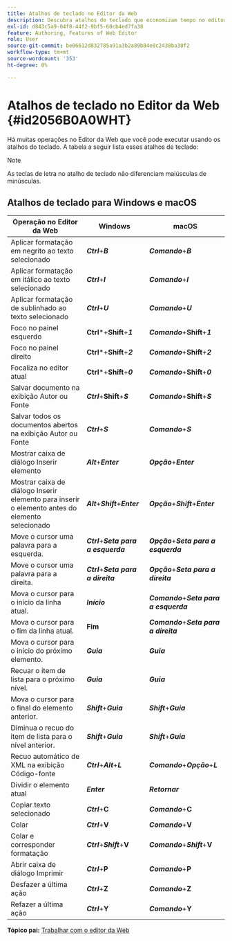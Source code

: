 ```yaml
---
title: Atalhos de teclado no Editor da Web
description: Descubra atalhos de teclado que economizam tempo no editor da Web do AEM Guides.
exl-id: d843c5a9-04f8-44f2-9bf5-60cb4ed7fa38
feature: Authoring, Features of Web Editor
role: User
source-git-commit: be06612d832785a91a3b2a89b84e0c2438ba30f2
workflow-type: tm+mt
source-wordcount: '353'
ht-degree: 0%

---
```


# Atalhos de teclado no Editor da Web {#id2056B0A0WHT}

Há muitas operações no Editor da Web que você pode executar usando os atalhos do teclado. A tabela a seguir lista esses atalhos de teclado:

>[!NOTE]
>
> As teclas de letra no atalho de teclado não diferenciam maiúsculas de minúsculas.

## Atalhos de teclado para Windows e macOS

| Operação no Editor da Web | Windows | macOS |
|-----------------------|-----------------|-----------------|
| Aplicar formatação em negrito ao texto selecionado | ***Ctrl***+***B*** | ***Comando***+***B*** |
| Aplicar formatação em itálico ao texto selecionado | ***Ctrl***+***I*** | ***Comando***+***I*** |
| Aplicar formatação de sublinhado ao texto selecionado | ***Ctrl***+***U*** | ***Comando***+***U*** |
| Foco no painel esquerdo | **Ctrl***+**Shift**+***1*** | ***Comando***+**Shift**+***1*** |
| Foco no painel direito | **Ctrl***+**Shift**+***2*** | ***Comando***+**Shift**+***2*** |
| Focaliza no editor atual | **Ctrl***+**Shift**+***0*** | ***Comando***+**Shift**+***0*** |
| Salvar documento na exibição Autor ou Fonte | ***Ctrl***+**Shift**+***S*** | ***Comando***+**Shift**+***S*** |
| Salvar todos os documentos abertos na exibição Autor ou Fonte | ***Ctrl***+***S*** | ***Comando***+***S*** |
| Mostrar caixa de diálogo Inserir elemento | ***Alt***+***Enter*** | ***Opção***+***Enter*** |
| Mostrar caixa de diálogo Inserir elemento para inserir o elemento antes do elemento selecionado | ***Alt***+***Shift***+***Enter*** | ***Opção***+***Shift***+***Enter*** |
| Move o cursor uma palavra para a esquerda. | ***Ctrl***+***Seta para a esquerda*** | ***Opção***+***Seta para a esquerda*** |
| Move o cursor uma palavra para a direita. | ***Ctrl***+***Seta para a direita*** | ***Opção***+***Seta para a direita*** |
| Mova o cursor para o início da linha atual. | ***Início*** | ***Comando***+***Seta para a esquerda*** |
| Mova o cursor para o fim da linha atual. | **Fim** | ***Comando***+***Seta para a direita*** |
| Mova o cursor para o início do próximo elemento. | ***Guia*** | ***Guia*** |
| Recuar o item de lista para o próximo nível. | ***Guia*** | ***Guia*** |
| Mova o cursor para o final do elemento anterior. | ***Shift***+***Guia*** | ***Shift***+***Guia*** |
| Diminua o recuo do item de lista para o nível anterior. | ***Shift***+***Guia*** | ***Shift***+***Guia*** |
| Recuo automático de XML na exibição Código-fonte | ***Ctrl***+***Alt***+***L*** | ***Comando***+***Opção***+***L*** |
| Dividir o elemento atual | ***Enter*** | ***Retornar*** |
| Copiar texto selecionado | ***Ctrl***+**C** | ***Comando***+**C** |
| Colar | ***Ctrl***+**V** | ***Comando***+**V** |
| Colar e corresponder formatação | ***Ctrl***+***Shift***+**V** | ***Comando***+***Shift***+**V** |
| Abrir caixa de diálogo Imprimir | ***Ctrl***+**P** | ***Comando***+**P** |
| Desfazer a última ação | ***Ctrl***+**Z** | ***Comando***+**Z** |
| Refazer a última ação | ***Ctrl***+**Y** | ***Comando***+**Y** |

**Tópico pai:** [Trabalhar com o editor da Web](web-editor.md)
